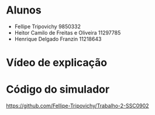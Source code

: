 # Alunos
- Fellipe Tripovichy 9850332
- Heitor Camilo de Freitas e Oliveira 11297785
- Henrique Delgado Franzin 11218643

# Vídeo de explicação

# Código do simulador
https://github.com/Fellipe-Tripovichy/Trabalho-2-SSC0902